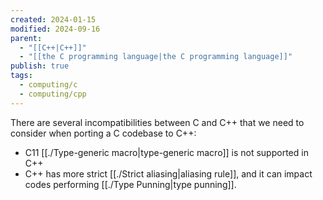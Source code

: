 ```yaml
---
created: 2024-01-15
modified: 2024-09-16
parent:
  - "[[C++|C++]]"
  - "[[the C programming language|the C programming language]]"
publish: true
tags:
  - computing/c
  - computing/cpp
---
```

  There are several incompatibilities between C and C++ that we need to consider when porting a C codebase to C++:
  - C11 [[./Type-generic macro|type-generic macro]] is not supported in C++
  - C++ has more strict [[./Strict aliasing|aliasing rule]], and it can impact codes performing [[./Type Punning|type punning]].